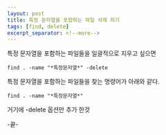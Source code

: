 ```yaml
---
layout: post
title: 특정 문자열을 포함하는 파일 삭제 하기 
tags: [find, delete]
excerpt_separator: <!--more-->
---
```


특정 문자열을 포함하는 파일들을 일괄적으로 지우고 싶으면    

  
```
find . -name "*특정문자열*" -delete
```

특정 문자열을 포함하는 파일들을 찾는 명령어가 아래와 같다.
```
find . -name "*특정문자열*"
```
거기에 -delete 옵션만 추가 한것

-끝-
